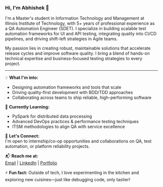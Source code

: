 ### Hi, I'm Abhishek 👋

I'm a Master's student in Information Technology and Management at Illinois Institute of Technology, with 5+ years of professional experience as a QA Automation Engineer (SDET). I specialize in building scalable test automation frameworks for UI and API testing, integrating quality into CI/CD pipelines, and driving shift-left strategies in Agile teams.

My passion lies in creating robust, maintainable solutions that accelerate release cycles and improve software quality. I bring a blend of hands-on technical expertise and business-focused testing strategies to every project.

---

💡 **What I'm into:**  
- Designing automation frameworks and tools that scale  
- Driving quality-first development with BDD/TDD approaches  
- Collaborating across teams to ship reliable, high-performing software  

🧠 **Currently Learning:**  
- PySpark for distributed data processing  
- Advanced DevOps practices & performance testing techniques  
- ITSM methodologies to align QA with service excellence  

🤝 **Let's Connect:**  
I'm open to internship/co-op opportunities and collaborations on QA, test automation, or platform reliability projects.

📬 **Reach me at:**  
[Email](mailto:abhishek.1anand@outlook.com) | [LinkedIn](https://linkedin.com/in/anandavii) | [Portfolio](https://abhishekanand.live)  

⚡ **Fun fact:** Outside of tech, I love experimenting in the kitchen and exploring new cuisines—just like debugging code, only tastier!
